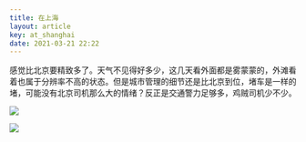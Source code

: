 ```yaml
---
title: 在上海
layout: article
key: at_shanghai
date: 2021-03-21 22:22
---
```



感觉比北京要精致多了。天气不见得好多少，这几天看外面都是雾蒙蒙的，外滩看着也属于分辨率不高的状态。但是城市管理的细节还是比北京到位，堵车是一样的堵，可能没有北京司机那么大的情绪？反正是交通警力足够多，鸡贼司机少不少。

![](https://harrychen.oss-cn-beijing.aliyuncs.com/2021-03-21-142437.jpg)


![](https://harrychen.oss-cn-beijing.aliyuncs.com/2021-03-21-142500.jpg)